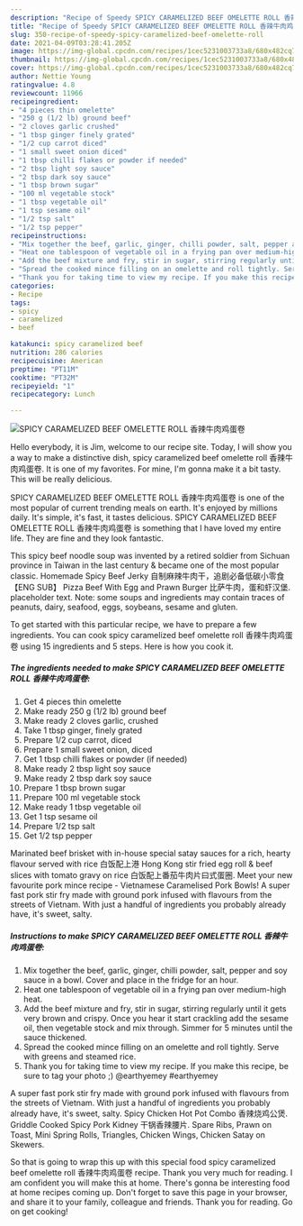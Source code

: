 ```yaml
---
description: "Recipe of Speedy SPICY CARAMELIZED BEEF OMELETTE ROLL 香辣牛肉鸡蛋卷"
title: "Recipe of Speedy SPICY CARAMELIZED BEEF OMELETTE ROLL 香辣牛肉鸡蛋卷"
slug: 350-recipe-of-speedy-spicy-caramelized-beef-omelette-roll
date: 2021-04-09T03:28:41.205Z
image: https://img-global.cpcdn.com/recipes/1cec5231003733a8/680x482cq70/spicy-caramelized-beef-omelette-roll-香辣牛肉鸡蛋卷-recipe-main-photo.jpg
thumbnail: https://img-global.cpcdn.com/recipes/1cec5231003733a8/680x482cq70/spicy-caramelized-beef-omelette-roll-香辣牛肉鸡蛋卷-recipe-main-photo.jpg
cover: https://img-global.cpcdn.com/recipes/1cec5231003733a8/680x482cq70/spicy-caramelized-beef-omelette-roll-香辣牛肉鸡蛋卷-recipe-main-photo.jpg
author: Nettie Young
ratingvalue: 4.8
reviewcount: 11966
recipeingredient:
- "4 pieces thin omelette"
- "250 g (1/2 lb) ground beef"
- "2 cloves garlic crushed"
- "1 tbsp ginger finely grated"
- "1/2 cup carrot diced"
- "1 small sweet onion diced"
- "1 tbsp chilli flakes or powder if needed"
- "2 tbsp light soy sauce"
- "2 tbsp dark soy sauce"
- "1 tbsp brown sugar"
- "100 ml vegetable stock"
- "1 tbsp vegetable oil"
- "1 tsp sesame oil"
- "1/2 tsp salt"
- "1/2 tsp pepper"
recipeinstructions:
- "Mix together the beef, garlic, ginger, chilli powder, salt, pepper and soy sauce in a bowl. Cover and place in the fridge for an hour."
- "Heat one tablespoon of vegetable oil in a frying pan over medium-high heat."
- "Add the beef mixture and fry, stir in sugar, stirring regularly until it gets very brown and crispy. Once you hear it start crackling add the sesame oil, then vegetable stock and mix through. Simmer for 5 minutes until the sauce thickened."
- "Spread the cooked mince filling on an omelette and roll tightly. Serve with greens and steamed rice."
- "Thank you for taking time to view my recipe. If you make this recipe, be sure to tag your photo ;) @earthyemey #earthyemey"
categories:
- Recipe
tags:
- spicy
- caramelized
- beef

katakunci: spicy caramelized beef 
nutrition: 286 calories
recipecuisine: American
preptime: "PT11M"
cooktime: "PT32M"
recipeyield: "1"
recipecategory: Lunch

---
```



![SPICY CARAMELIZED BEEF OMELETTE ROLL 香辣牛肉鸡蛋卷](https://img-global.cpcdn.com/recipes/1cec5231003733a8/680x482cq70/spicy-caramelized-beef-omelette-roll-香辣牛肉鸡蛋卷-recipe-main-photo.jpg)

Hello everybody, it is Jim, welcome to our recipe site. Today, I will show you a way to make a distinctive dish, spicy caramelized beef omelette roll 香辣牛肉鸡蛋卷. It is one of my favorites. For mine, I'm gonna make it a bit tasty. This will be really delicious.

SPICY CARAMELIZED BEEF OMELETTE ROLL 香辣牛肉鸡蛋卷 is one of the most popular of current trending meals on earth. It's enjoyed by millions daily. It's simple, it's fast, it tastes delicious. SPICY CARAMELIZED BEEF OMELETTE ROLL 香辣牛肉鸡蛋卷 is something that I have loved my entire life. They are fine and they look fantastic.

This spicy beef noodle soup was invented by a retired soldier from Sichuan province in Taiwan in the last century &amp; became one of the most popular classic. Homemade Spicy Beef Jerky 自制麻辣牛肉干，追剧必备低碳小零食【ENG SUB】 Pizza Beef With Egg and Prawn Burger 比萨牛肉，蛋和虾汉堡. placeholder text. Note: some soups and ingredients may contain traces of peanuts, dairy, seafood, eggs, soybeans, sesame and gluten.


To get started with this particular recipe, we have to prepare a few ingredients. You can cook spicy caramelized beef omelette roll 香辣牛肉鸡蛋卷 using 15 ingredients and 5 steps. Here is how you cook it.

<!--inarticleads1-->

##### The ingredients needed to make SPICY CARAMELIZED BEEF OMELETTE ROLL 香辣牛肉鸡蛋卷:

1. Get 4 pieces thin omelette
1. Make ready 250 g (1/2 lb) ground beef
1. Make ready 2 cloves garlic, crushed
1. Take 1 tbsp ginger, finely grated
1. Prepare 1/2 cup carrot, diced
1. Prepare 1 small sweet onion, diced
1. Get 1 tbsp chilli flakes or powder (if needed)
1. Make ready 2 tbsp light soy sauce
1. Make ready 2 tbsp dark soy sauce
1. Prepare 1 tbsp brown sugar
1. Prepare 100 ml vegetable stock
1. Make ready 1 tbsp vegetable oil
1. Get 1 tsp sesame oil
1. Prepare 1/2 tsp salt
1. Get 1/2 tsp pepper


Marinated beef brisket with in-house special satay sauces for a rich, hearty flavour served with rice 白饭配上港 Hong Kong stir fried egg roll &amp; beef slices with tomato gravy on rice 白饭配上番茄牛肉片曰式蛋圈. Meet your new favourite pork mince recipe - Vietnamese Caramelised Pork Bowls! A super fast pork stir fry made with ground pork infused with flavours from the streets of Vietnam. With just a handful of ingredients you probably already have, it&#39;s sweet, salty. 

<!--inarticleads2-->

##### Instructions to make SPICY CARAMELIZED BEEF OMELETTE ROLL 香辣牛肉鸡蛋卷:

1. Mix together the beef, garlic, ginger, chilli powder, salt, pepper and soy sauce in a bowl. Cover and place in the fridge for an hour.
1. Heat one tablespoon of vegetable oil in a frying pan over medium-high heat.
1. Add the beef mixture and fry, stir in sugar, stirring regularly until it gets very brown and crispy. Once you hear it start crackling add the sesame oil, then vegetable stock and mix through. Simmer for 5 minutes until the sauce thickened.
1. Spread the cooked mince filling on an omelette and roll tightly. Serve with greens and steamed rice.
1. Thank you for taking time to view my recipe. If you make this recipe, be sure to tag your photo ;) @earthyemey #earthyemey


A super fast pork stir fry made with ground pork infused with flavours from the streets of Vietnam. With just a handful of ingredients you probably already have, it&#39;s sweet, salty. Spicy Chicken Hot Pot Combo 香辣烧鸡公煲. Griddle Cooked Spicy Pork Kidney 干锅香辣腰片. Spare Ribs, Prawn on Toast, Mini Spring Rolls, Triangles, Chicken Wings, Chicken Satay on Skewers. 

So that is going to wrap this up with this special food spicy caramelized beef omelette roll 香辣牛肉鸡蛋卷 recipe. Thank you very much for reading. I am confident you will make this at home. There's gonna be interesting food at home recipes coming up. Don't forget to save this page in your browser, and share it to your family, colleague and friends. Thank you for reading. Go on get cooking!
